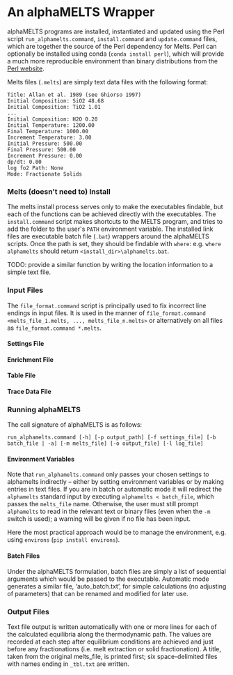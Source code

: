 
# An alphaMELTS Wrapper

alphaMELTS programs are installed, instantiated and updated using the Perl script `run_alphamelts.command`, `install.command` and `update.command` files, which are together the source of the Perl dependency for Melts. Perl can optionally be installed using conda (`conda install perl`), which will provide a much more reproducible environment than binary distributions from the [Perl website](http://www.perl.org/get.html).

Melts files (`.melts`) are simply text data files with the following format:
```
Title: Allan et al. 1989 (see Ghiorso 1997)
Initial Composition: SiO2 48.68
Initial Composition: TiO2 1.01
...
Initial Composition: H2O 0.20
Initial Temperature: 1200.00
Final Temperature: 1000.00
Increment Temperature: 3.00
Initial Pressure: 500.00
Final Pressure: 500.00
Increment Pressure: 0.00
dp/dt: 0.00
log fo2 Path: None
Mode: Fractionate Solids
```


### Melts (doesn't need to) Install

The melts install process serves only to make the executables findable, but each of the functions can be achieved directly with the executables.
The  `install.command` script makes shortcuts to the MELTS program, and tries to add the folder to the user's `PATH` environment variable. The installed link files are executable batch file (`.bat`) wrappers around the alphaMELTS scripts. Once the path is set, they should be findable with `where`: e.g. `where alphamelts` should return `<install_dir>\alphamelts.bat`.

TODO: provide a similar function by writing the location information to a simple text file.

### Input Files

The `file_format.command` script is principally used to fix incorrect line endings in input files. It is used in the manner of `file_format.command <melts_file_1.melts, ..., melts_file_n.melts>` or alternatively on all files as `file_format.command *.melts`.


#### Settings File

#### Enrichment File

#### Table File

#### Trace Data File

### Running alphaMELTS

The call signature of alphaMELTS is as follows:

```
run_alphamelts.command [-h] [-p output_path] [-f settings_file] [-b batch_file | -a] [-m melts_file] [-o output_file] [-l log_file]
```

#### Environment Variables

Note that `run_alphamelts.command` only passes your chosen settings to alphamelts indirectly – either by setting environment variables or by making entries in text files. If you are in batch or automatic mode it will redirect the `alphamelts` standard input by executing `alphamelts < batch_file`, which passes the `melts_file` name. Otherwise, the user must still prompt `alphamelts` to read in the relevant text or binary files (even when the `-m` switch is used); a warning will be given if no file has been input.

Here the most practical approach would be to manage the environment, e.g. using `environs` (`pip install environs`).

#### Batch Files
Under the alphaMELTS formulation, batch files are simply a list of sequential arguments which would be passed to the executable.  Automatic mode generates a similar file, ‘auto_batch.txt’, for simple calculations (no adjusting of parameters) that can be renamed and modified for later use.

### Output Files

Text file output is written automatically with one or more lines for each of the calculated equilibria along the thermodynamic path. The values are recorded at each step after equilibrium conditions are achieved and just before any fractionations (i.e. melt extraction or solid fractionation). A title, taken from the original melts_file, is printed first; six space-delimited files with names ending in `_tbl.txt` are written.
